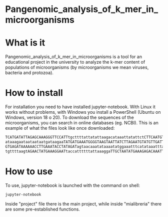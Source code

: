 # Pangenomic_analysis_of_k_mer_in_microorganisms

# What is it
Pangenomic_analysis_of_k_mer_in_microorganisms is a tool for an educational project in the university
to analyze the k-mer content of populations of microorganisms (by microorganisms we mean viruses, 
bacteria and protozoa).

# How to install
For installation you need to have installed jupyter-notebook. With Linux it works without problems,
with Windows you install a PowerShell (Ubuntu on Windows, version 18
o 20). 
To download the sequences of the microorganisms, you can search in online databases (eg.
NCBI). This is an example of what the files look like once downloaded:

```>NC_041693.1 Plasmodium sp. gorilla clade G2 genome assembly, chromosome: 1
TCATGATATTAGAGCAAAGGGTTCCATTtgcttttattatattaagacataaattatattctCTTCAATGTATATTagat
ataaagaataataataatgataagaaTATGATGAAATGGGGTAAGTAATTATCTTAGAATGTATGTTGATTATATTATGG
GTGAGATAAAAAACCTTGAAATACCTATAGATagtaacaaatataaaatatggaaatttcatataaatttaaaattattt
tgttttaagtAGAACTATGAAAGGAATtaccattttttattaaaggaTTGCTAATATGAAAGAGACAAATTGAAGAAATA
```

# How to use
To use, jupyter-notebook is launched with the command on shell:

```jupyter-notebook```

Inside "project" file there is the main project, while inside "mialibreria" there are some pre-established functions.

